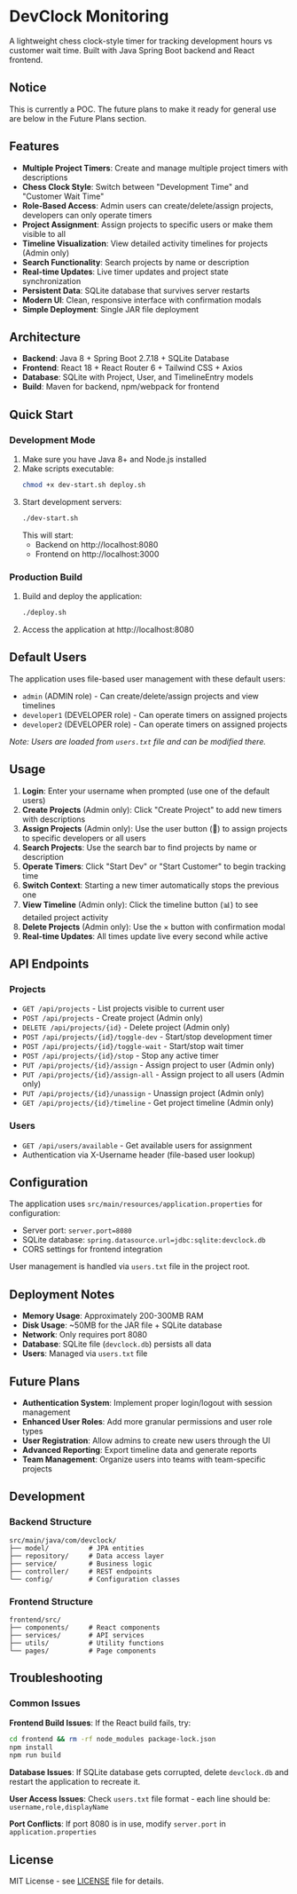 # DevClock Monitoring

A lightweight chess clock-style timer for tracking development hours vs customer wait time. Built with Java Spring Boot backend and React frontend.

## Notice

This is currently a POC. The future plans to make it ready for general use are below in the Future Plans section.

## Features

- **Multiple Project Timers**: Create and manage multiple project timers with descriptions
- **Chess Clock Style**: Switch between "Development Time" and "Customer Wait Time" 
- **Role-Based Access**: Admin users can create/delete/assign projects, developers can only operate timers
- **Project Assignment**: Assign projects to specific users or make them visible to all
- **Timeline Visualization**: View detailed activity timelines for projects (Admin only)
- **Search Functionality**: Search projects by name or description
- **Real-time Updates**: Live timer updates and project state synchronization
- **Persistent Data**: SQLite database that survives server restarts
- **Modern UI**: Clean, responsive interface with confirmation modals
- **Simple Deployment**: Single JAR file deployment

## Architecture

- **Backend**: Java 8 + Spring Boot 2.7.18 + SQLite Database
- **Frontend**: React 18 + React Router 6 + Tailwind CSS + Axios
- **Database**: SQLite with Project, User, and TimelineEntry models
- **Build**: Maven for backend, npm/webpack for frontend

## Quick Start

### Development Mode

1. Make sure you have Java 8+ and Node.js installed
2. Make scripts executable:
   ```bash
   chmod +x dev-start.sh deploy.sh
   ```
3. Start development servers:
   ```bash
   ./dev-start.sh
   ```
   This will start:
   - Backend on http://localhost:8080
   - Frontend on http://localhost:3000

### Production Build

1. Build and deploy the application:
   ```bash
   ./deploy.sh
   ```
2. Access the application at http://localhost:8080

## Default Users

The application uses file-based user management with these default users:
- `admin` (ADMIN role) - Can create/delete/assign projects and view timelines
- `developer1` (DEVELOPER role) - Can operate timers on assigned projects
- `developer2` (DEVELOPER role) - Can operate timers on assigned projects

*Note: Users are loaded from `users.txt` file and can be modified there.*

## Usage

1. **Login**: Enter your username when prompted (use one of the default users)
2. **Create Projects** (Admin only): Click "Create Project" to add new timers with descriptions
3. **Assign Projects** (Admin only): Use the user button (👤) to assign projects to specific developers or all users
4. **Search Projects**: Use the search bar to find projects by name or description
5. **Operate Timers**: Click "Start Dev" or "Start Customer" to begin tracking time
6. **Switch Context**: Starting a new timer automatically stops the previous one
7. **View Timeline** (Admin only): Click the timeline button (📊) to see detailed project activity
8. **Delete Projects** (Admin only): Use the × button with confirmation modal
9. **Real-time Updates**: All times update live every second while active

## API Endpoints

### Projects
- `GET /api/projects` - List projects visible to current user
- `POST /api/projects` - Create project (Admin only)
- `DELETE /api/projects/{id}` - Delete project (Admin only)
- `POST /api/projects/{id}/toggle-dev` - Start/stop development timer
- `POST /api/projects/{id}/toggle-wait` - Start/stop wait timer
- `POST /api/projects/{id}/stop` - Stop any active timer
- `PUT /api/projects/{id}/assign` - Assign project to user (Admin only)
- `PUT /api/projects/{id}/assign-all` - Assign project to all users (Admin only)
- `PUT /api/projects/{id}/unassign` - Unassign project (Admin only)
- `GET /api/projects/{id}/timeline` - Get project timeline (Admin only)

### Users
- `GET /api/users/available` - Get available users for assignment
- Authentication via X-Username header (file-based user lookup)

## Configuration

The application uses `src/main/resources/application.properties` for configuration:
- Server port: `server.port=8080`
- SQLite database: `spring.datasource.url=jdbc:sqlite:devclock.db`
- CORS settings for frontend integration

User management is handled via `users.txt` file in the project root.

## Deployment Notes

- **Memory Usage**: Approximately 200-300MB RAM
- **Disk Usage**: ~50MB for the JAR file + SQLite database
- **Network**: Only requires port 8080
- **Database**: SQLite file (`devclock.db`) persists all data
- **Users**: Managed via `users.txt` file

## Future Plans

- **Authentication System**: Implement proper login/logout with session management
- **Enhanced User Roles**: Add more granular permissions and user role types
- **User Registration**: Allow admins to create new users through the UI
- **Advanced Reporting**: Export timeline data and generate reports
- **Team Management**: Organize users into teams with team-specific projects

## Development

### Backend Structure
```
src/main/java/com/devclock/
├── model/          # JPA entities
├── repository/     # Data access layer
├── service/        # Business logic
├── controller/     # REST endpoints
└── config/         # Configuration classes
```

### Frontend Structure
```
frontend/src/
├── components/     # React components
├── services/       # API services
├── utils/          # Utility functions
└── pages/          # Page components
```

## Troubleshooting

### Common Issues

**Frontend Build Issues**: If the React build fails, try:
```bash
cd frontend && rm -rf node_modules package-lock.json
npm install
npm run build
```

**Database Issues**: If SQLite database gets corrupted, delete `devclock.db` and restart the application to recreate it.

**User Access Issues**: Check `users.txt` file format - each line should be: `username,role,displayName`

**Port Conflicts**: If port 8080 is in use, modify `server.port` in `application.properties`

## License

MIT License - see [LICENSE](LICENSE) file for details.
